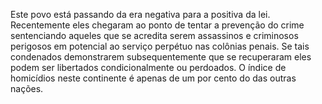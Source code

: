 ﻿Este povo está passando da era negativa para a positiva da lei. Recentemente eles chegaram ao ponto de tentar a prevenção do crime sentenciando aqueles que se acredita serem assassinos e criminosos perigosos em potencial ao serviço perpétuo nas colônias penais. Se tais condenados demonstrarem subsequentemente que se recuperaram eles podem ser libertados condicionalmente ou perdoados. O índice de homicídios neste continente é apenas de um por cento do das outras nações.